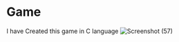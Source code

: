 # Game
I have Created this game in C language
![Screenshot (57)](https://user-images.githubusercontent.com/77733806/201963007-60bd3e47-5587-4729-80dd-a7bc4110542a.png)
